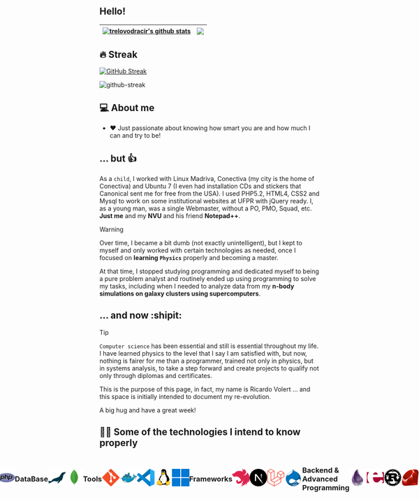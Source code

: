 ## Hello!

| <a href="https://github.com/trelovodracir/github-readme-stats"><img align="center" src="https://github-readme-stats.vercel.app/api?username=trelovodracir&show_icons=true&include_all_commits=true&theme=buefy&hide_border=true" alt="trelovodracir's github stats" /></a> | <a href="https://github.com/trelovodracir/github-readme-stats"><img align="center" src="https://github-readme-stats.vercel.app/api/top-langs/?username=trelovodracir&layout=compact&theme=buefy&hide_border=true" /></a> |
| ------------- | ------------- |

## 🔥 Streak

[![GitHub Streak](https://streak-stats.demolab.com?user=trelovodracir&theme=dracula)](https://git.io/streak-stats)

<div style="display: flex; flex-wrap: wrap; gap: 10px; width: 100%; height: auto; margin-bottom: 10px;">
<img src="[https://streak-stats.demolab.com?user=trelovodracir&theme=buefy](https://streak-stats.demolab.com?user=trelovodracir&theme=dracula)" alt="github-streak" />
</div>


## 💻 About me

- ❤️ Just passionate about knowing how smart you are and how much I can and try to be!

## ... but :+1:

As a `child`, I worked with Linux Madriva, Conectiva (my city is the home of Conectiva) and Ubuntu 7 (I even had installation CDs and stickers that Canonical sent me for free from the USA). I ​​used PHP5.2, HTML4, CSS2 and Mysql to work on some institutional websites at UFPR with jQuery ready. I, as a young man, was a single Webmaster, without a PO, PMO, Squad, etc. **Just me** and my **NVU** and his friend **Notepad++**.

> [!WARNING]
> Over time, I became a bit dumb (not exactly unintelligent), but I kept to myself and only worked with certain technologies as needed, once I focused on **learning `Physics`** properly and becoming a master. 

At that time, I stopped studying programming and dedicated myself to being a pure problem analyst and routinely ended up using programming to solve my tasks, including when I needed to analyze data from my **n-body simulations on galaxy clusters using supercomputers**.

## ... and now :shipit:

> [!TIP]
> `Computer science` has been essential and still is essential throughout my life. I have learned physics to the level that I say I am satisfied with, but now, nothing is fairer for me than a programmer, trained not only in physics, but in systems analysis, to take a step forward and create projects to qualify not only through diplomas and certificates.

This is the purpose of this page, in fact, my name is Ricardo Volert ... and this space is initially intended to document my re-evolution.

A big hug and have a great week!

## 👨‍💻 Some of the technologies I intend to know properly

<div style="display: flex; align-items: center; justify-content: center;">

### **Web**
  <img src="https://github.com/devicons/devicon/blob/master/icons/html5/html5-original.svg" alt="html5" width="40" height="40"/> 
  <img src="https://github.com/devicons/devicon/blob/master/icons/javascript/javascript-original.svg" alt="javascript" width="40" height="40"/>

### **Basics**
  <img src="https://github.com/devicons/devicon/blob/master/icons/python/python-original.svg" alt="python" width="40" height="40"/>
  <img src="https://github.com/devicons/devicon/blob/master/icons/php/php-original.svg" alt="php" width="40" height="40"/>

### **DataBase**
  <img src="https://github.com/devicons/devicon/blob/master/icons/mariadb/mariadb-original.svg" alt="mariadb" width="40" height="40"/>
  <img src="https://github.com/devicons/devicon/blob/master/icons/mongodb/mongodb-original.svg" alt="mongodb" width="40" height="40"/>

### **Tools**
  <img src="https://github.com/devicons/devicon/blob/master/icons/git/git-original.svg" alt="git" width="40" height="40"/>
  <img src="https://github.com/devicons/devicon/blob/master/icons/docker/docker-original.svg" alt="docker" width="40" height="40"/>
  <img src="https://github.com/devicons/devicon/blob/master/icons/vscode/vscode-original.svg" alt="vscode" width="40" height="40"/>
  <img src="https://github.com/devicons/devicon/blob/master/icons/linux/linux-original.svg" alt="linux" width="40" height="40"/>
  <img src="https://github.com/devicons/devicon/blob/master/icons/windows11/windows11-original.svg" alt="windows11" width="40" height="40"/>

### **Frameworks**
  <img src="https://github.com/devicons/devicon/blob/master/icons/nestjs/nestjs-original.svg" alt="nestjs" width="40" height="40"/>
  <img src="https://github.com/devicons/devicon/blob/master/icons/nextjs/nextjs-original.svg" alt="nextjs" width="40" height="40"/>
  <img src="https://github.com/devicons/devicon/blob/master/icons/laravel/laravel-original.svg" alt="laravel" width="40" height="40"/>
  <img src="https://github.com/devicons/devicon/blob/master/icons/drupal/drupal-original.svg" alt="drupal" width="40" height="40"/>

### **Backend & Advanced Programming**
  <img src="https://github.com/devicons/devicon/blob/master/icons/elixir/elixir-original.svg" alt="elixir" width="40" height="40"/>
  <img src="https://github.com/devicons/devicon/blob/master/icons/erlang/erlang-original.svg" alt="erlang" width="40" height="40"/>
  <img src="https://github.com/devicons/devicon/blob/master/icons/rust/rust-original.svg" alt="rust" width="40" height="40"/>
  <img src="https://github.com/devicons/devicon/blob/master/icons/ruby/ruby-original.svg" alt="ruby" width="40" height="40"/>
  <img src="https://github.com/devicons/devicon/blob/master/icons/fortran/fortran-original.svg" alt="fortran" width="40" height="40"/>

### **Others**
  <img src="https://github.com/devicons/devicon/blob/master/icons/scikitlearn/scikitlearn-original.svg" alt="scikitlearn" width="40" height="40"/>
  <img src="https://github.com/devicons/devicon/blob/master/icons/latex/latex-original.svg" alt="latex" width="40" height="40"/>
  <img src="https://github.com/devicons/devicon/blob/master/icons/gcc/gcc-original.svg" alt="gcc" width="40" height="40"/>

